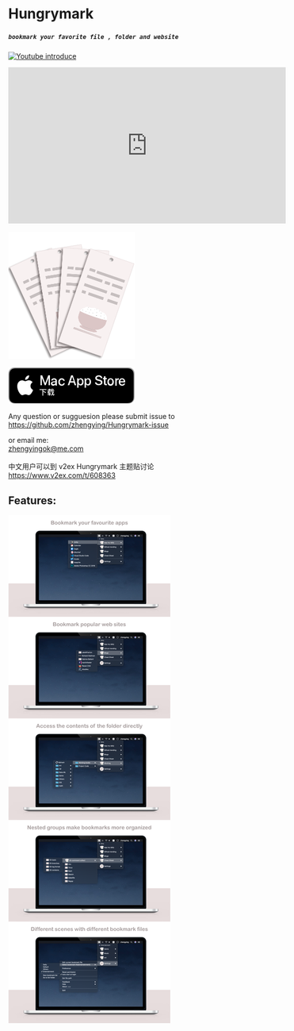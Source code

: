 # Hungrymark
##### `bookmark your favorite file , folder and website`
[![Youtube introduce](https://img.youtube.com/vi/iJPigmBsjS0/0.jpg)](https://www.youtube.com/watch?v=iJPigmBsjS0)

<iframe width="560" height="315" src="https://www.youtube.com/embed/iJPigmBsjS0" frameborder="0" allow="accelerometer; autoplay; clipboard-write; encrypted-media; gyroscope; picture-in-picture" allowfullscreen></iframe>

[![hungrymark](256.png)](https://apps.apple.com/cn/app/hungrymark/id1482778901?l=en&mt=12)

[![MacAppStore](macAppStore256.png)](https://apps.apple.com/cn/app/hungrymark/id1482778901?l=en&mt=12)

Any question or sugguesion please submit issue to <br>
<https://github.com/zhengying/Hungrymark-issue>

or email me:<br>
<zhengyingok@me.com> <br>
<br>中文用户可以到 v2ex Hungrymark 主题贴讨论 <https://www.v2ex.com/t/608363>


Features:
--
![description](description.png)



